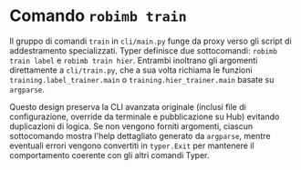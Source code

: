 # Comando `robimb train`

Il gruppo di comandi `train` in `cli/main.py` funge da proxy verso gli script di addestramento specializzati. Typer definisce due sottocomandi: `robimb train label` e `robimb train hier`. Entrambi inoltrano gli argomenti direttamente a `cli/train.py`, che a sua volta richiama le funzioni `training.label_trainer.main` o `training.hier_trainer.main` basate su `argparse`.

Questo design preserva la CLI avanzata originale (inclusi file di configurazione, override da terminale e pubblicazione su Hub) evitando duplicazioni di logica. Se non vengono forniti argomenti, ciascun sottocomando mostra l'help dettagliato generato da `argparse`, mentre eventuali errori vengono convertiti in `typer.Exit` per mantenere il comportamento coerente con gli altri comandi Typer.
